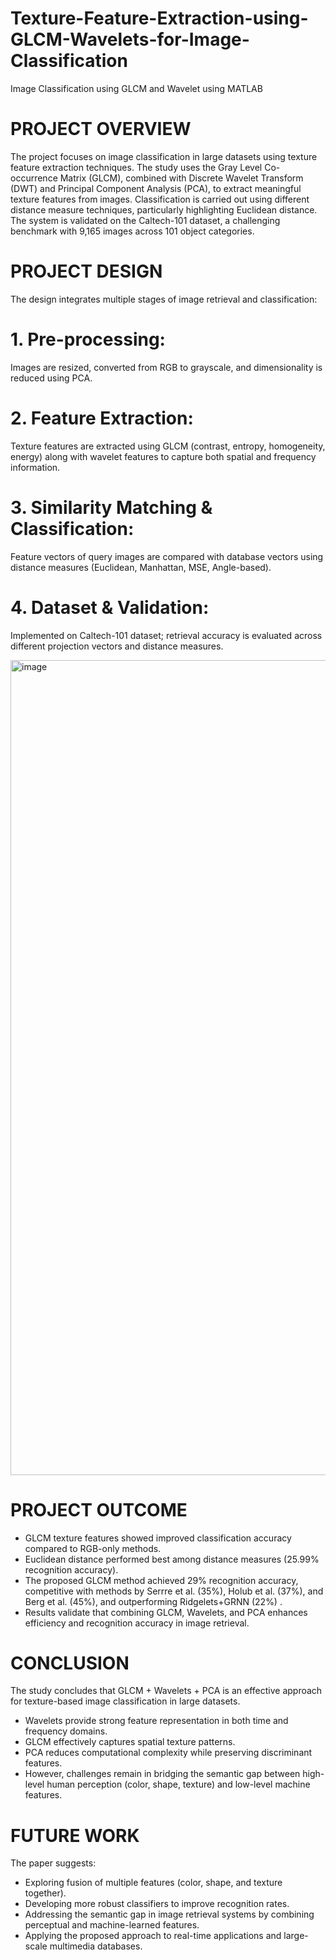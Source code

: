 # Texture-Feature-Extraction-using-GLCM-Wavelets-for-Image-Classification
Image Classification using GLCM and Wavelet using MATLAB

# PROJECT OVERVIEW

The project focuses on image classification in large datasets using texture feature extraction techniques. The study uses the Gray Level Co-occurrence Matrix (GLCM), combined with Discrete Wavelet Transform (DWT) and Principal Component Analysis (PCA), to extract meaningful texture features from images. Classification is carried out using different distance measure techniques, particularly highlighting Euclidean distance. The system is validated on the Caltech-101 dataset, a challenging benchmark with 9,165 images across 101 object categories.

# PROJECT DESIGN

The design integrates multiple stages of image retrieval and classification:

# 1. Pre-processing:
Images are resized, converted from RGB to grayscale, and dimensionality is reduced using PCA.

# 2. Feature Extraction:
Texture features are extracted using GLCM (contrast, entropy, homogeneity, energy) along with wavelet features to capture both spatial and frequency information.

# 3. Similarity Matching & Classification:
Feature vectors of query images are compared with database vectors using distance measures (Euclidean, Manhattan, MSE, Angle-based).

# 4. Dataset & Validation:
Implemented on Caltech-101 dataset; retrieval accuracy is evaluated across different projection vectors and distance measures.

<img width="890" height="1304" alt="image" src="https://github.com/user-attachments/assets/6a22553d-4980-4a1b-b12c-54c6e5e12610" />

# PROJECT OUTCOME
* GLCM texture features showed improved classification accuracy compared to RGB-only methods.
* Euclidean distance performed best among distance measures (25.99% recognition accuracy).
* The proposed GLCM method achieved 29% recognition accuracy, competitive with methods by Serrre et al. (35%), Holub et al. (37%), and Berg et al. (45%), and outperforming Ridgelets+GRNN (22%) .
* Results validate that combining GLCM, Wavelets, and PCA enhances efficiency and recognition accuracy in image retrieval.

# CONCLUSION
The study concludes that GLCM + Wavelets + PCA is an effective approach for texture-based image classification in large datasets.
* Wavelets provide strong feature representation in both time and frequency domains.
* GLCM effectively captures spatial texture patterns.
* PCA reduces computational complexity while preserving discriminant features.
* However, challenges remain in bridging the semantic gap between high-level human perception (color, shape, texture) and low-level machine features.

# FUTURE WORK
The paper suggests:
* Exploring fusion of multiple features (color, shape, and texture together).
* Developing more robust classifiers to improve recognition rates.
* Addressing the semantic gap in image retrieval systems by combining perceptual and machine-learned features.
* Applying the proposed approach to real-time applications and large-scale multimedia databases.

